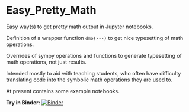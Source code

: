 # Easy_Pretty_Math
Easy way(s) to get pretty math output in Jupyter notebooks.

Definition of a wrapper function `dmo(---)` to get nice typesetting of math operations.

Overrides of sympy operations and functions to generate typesetting of math operations, not just results.

Intended mostly to aid with teaching students, who often have difficulty translating code into the symbolic math operations they are used to.

At present contains some example notebooks.

__Try in Binder:__
[![Binder](https://mybinder.org/badge_logo.svg)](https://mybinder.org/v2/gh/gutow/Easy_Pretty_Math.git/master)

